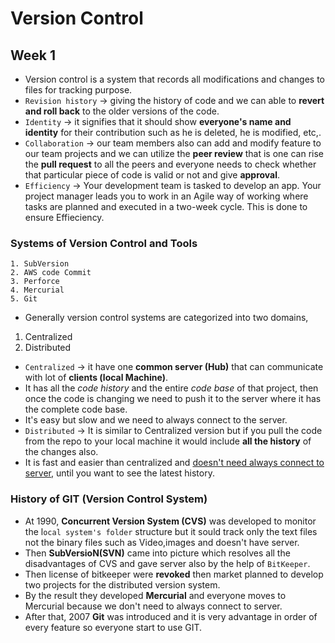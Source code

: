 # Version Control
## Week 1
* Version control is a system that records all modifications and changes to files for tracking purpose.
* `Revision history` -> giving the history of code and we can able to **revert and roll back** to the older versions of the code.
* `Identity` -> it signifies that it should show **everyone's name and identity** for their contribution such as he is deleted, he is modified, etc,.
* `Collaboration` -> our team members also can add and modify feature to our team projects and we can utilize the **peer review** that is one can rise the **pull request** to all the peers and everyone needs to check whether that particular piece of code is valid or not and give **approval**.
* `Efficiency` -> Your development team is tasked to develop an app. Your project manager leads you to work in an Agile way of working where tasks are planned and executed in a two-week cycle. This is done to ensure Effieciency.
### Systems of Version Control and Tools
    1. SubVersion
    2. AWS code Commit
    3. Perforce
    4. Mercurial
    5. Git
* Generally version control systems are categorized into two domains,
1. Centralized
2. Distributed
* `Centralized` -> it have one **common server (Hub)** that can communicate with lot of **clients (local Machine)**.
* It has all the *code history* and the entire *code base* of that project, then once the code is changing we need to push it to the server where it has the complete code base.
* It's easy but slow and we need to always connect to the server.
* `Distributed` -> It is similar to Centralized version but if you pull the code from the repo to your local machine it would include **all the history** of the changes also.
* It is fast and easier than centralized and <u>doesn't need always connect to server</u>, until you want to see the latest history.
### History of GIT (Version Control System)
* At 1990, **Concurrent Version System (CVS)** was developed to monitor the l`ocal system's folder` structure but it sould track only the text files not the binary files such as Video,images and doesn't have server.
* Then **SubVersioN(SVN)** came into picture which resolves all the disadvantages of CVS and gave server also by the help of `BitKeeper`.
* Then license of bitkeeper were **revoked** then market planned to develop two projects for the distributed version system.
* By the result they developed **Mercurial** and everyone moves to Mercurial because we don't need to always connect to server.
* After that, 2007 **Git** was introduced and it is very advantage in order of every feature so everyone start to use GIT.
